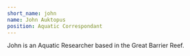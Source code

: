 ```yaml
---
short_name: john
name: John Auktopus
position: Aquatic Correspondant
---
```

John is an Aquatic Researcher based in the Great Barrier Reef.
